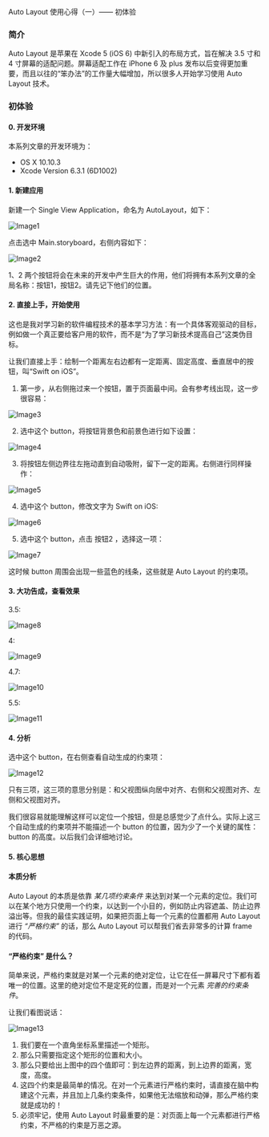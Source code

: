 Auto Layout 使用心得（一）—— 初体验

### 简介

Auto Layout 是苹果在 Xcode 5 (iOS 6) 中新引入的布局方式，旨在解决 3.5 寸和 4 寸屏幕的适配问题。屏幕适配工作在 iPhone 6 及 plus 发布以后变得更加重要，而且以往的“笨办法”的工作量大幅增加，所以很多人开始学习使用 Auto Layout 技术。

### 初体验

#### 0. 开发环境

本系列文章的开发环境为：

* OS X 10.10.3
* Xcode Version 6.3.1 (6D1002)

#### 1. 新建应用

新建一个 Single View Application，命名为 AutoLayout，如下：

![Image1](/resource/image/2015-03-06-auto-layout-start-up/1.jpg)

点击选中 Main.storyboard，右侧内容如下：

![Image2](/resource/image/2015-03-06-auto-layout-start-up/2.jpg)

1、2 两个按钮将会在未来的开发中产生巨大的作用，他们将拥有本系列文章的全局名称：按钮1，按钮2。请先记下他们的位置。

<!-- more -->

#### 2. 直接上手，开始使用

这也是我对学习新的软件编程技术的基本学习方法：有一个具体客观驱动的目标，例如做一个真正要给客户用的软件，而不是“为了学习新技术提高自己”这类伪目标。

让我们直接上手：绘制一个距离左右边都有一定距离、固定高度、垂直居中的按钮，叫“Swift on iOS”。

1. 第一步，从右侧拖过来一个按钮，置于页面最中间。会有参考线出现，这一步很容易：

![Image3](/resource/image/2015-03-06-auto-layout-start-up/3.jpg)

2. 选中这个 button，将按钮背景色和前景色进行如下设置：  

![Image4](/resource/image/2015-03-06-auto-layout-start-up/4.jpg)

3. 将按钮左侧边界往左拖动直到自动吸附，留下一定的距离。右侧进行同样操作：  

![Image5](/resource/image/2015-03-06-auto-layout-start-up/5.jpg)

4. 选中这个 button，修改文字为 Swift on iOS:  

![Image6](/resource/image/2015-03-06-auto-layout-start-up/6.jpg)

5. 选中这个 button，点击 按钮2 ，选择这一项：  

![Image7](/resource/image/2015-03-06-auto-layout-start-up/7.jpg)

这时候 button 周围会出现一些蓝色的线条，这些就是 Auto Layout 的约束项。

#### 3. 大功告成，查看效果

3.5:  

![Image8](/resource/image/2015-03-06-auto-layout-start-up/8.jpg)

4:  

![Image9](/resource/image/2015-03-06-auto-layout-start-up/9.jpg)

4.7:  

![Image10](/resource/image/2015-03-06-auto-layout-start-up/10.jpg)

5.5:  

![Image11](/resource/image/2015-03-06-auto-layout-start-up/11.jpg)

#### 4. 分析

选中这个 button，在右侧查看自动生成的约束项：  

![Image12](/resource/image/2015-03-06-auto-layout-start-up/12.jpg)

只有三项，这三项的意思分别是：和父视图纵向居中对齐、右侧和父视图对齐、左侧和父视图对齐。

我们很容易就能理解这样可以定位一个按钮，但是总感觉少了点什么。实际上这三个自动生成的约束项并不能描述一个 button 的位置，因为少了一个关键的属性：button 的高度。以后我们会详细地讨论。

#### 5. 核心思想

#### 本质分析

Auto Layout 的本质是依靠 *某几项约束条件* 来达到对某一个元素的定位。我们可以在某个地方只使用一个约束，以达到一个小目的，例如防止内容遮盖、防止边界溢出等。但我的最佳实践证明，如果把页面上每一个元素的位置都用 Auto Layout 进行 *“严格约束”* 的话，那么 Auto Layout 可以帮我们省去非常多的计算 frame 的代码。

#### “严格约束” 是什么？

简单来说，严格约束就是对某一个元素的绝对定位，让它在任一屏幕尺寸下都有着唯一的位置。这里的绝对定位不是定死的位置，而是对一个元素 *完善的约束条件*。

让我们看图说话：

![Image13](/resource/image/2015-03-06-auto-layout-start-up/13.png)

1. 我们要在一个直角坐标系里描述一个矩形。
2. 那么只需要指定这个矩形的位置和大小。
3. 那么只要给出上图中的四个值即可：到左边界的距离，到上边界的距离，宽度，高度。
4. 这四个约束是最简单的情况。在对一个元素进行严格约束时，请直接在脑中构建这个元素，并且加上几条约束条件，如果他无法缩放和动弹，那么严格约束就是成功的！
5. 必须牢记，使用 Auto Layout 时最重要的是：对页面上每一个元素都进行严格约束，不严格的约束是万恶之源。


